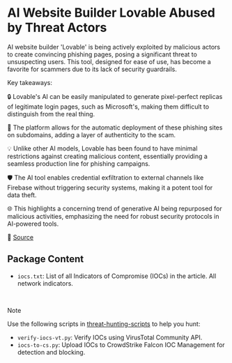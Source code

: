 # AI Website Builder Lovable Abused by Threat Actors

AI website builder 'Lovable' is being actively exploited by malicious actors to create convincing phishing pages, posing a significant threat to unsuspecting users. This tool, designed for ease of use, has become a favorite for scammers due to its lack of security guardrails.

Key takeaways:

🔒 Lovable's AI can be easily manipulated to generate pixel-perfect replicas of legitimate login pages, such as Microsoft's, making them difficult to distinguish from the real thing.

🚨 The platform allows for the automatic deployment of these phishing sites on subdomains, adding a layer of authenticity to the scam.

💡 Unlike other AI models, Lovable has been found to have minimal restrictions against creating malicious content, essentially providing a seamless production line for phishing campaigns.

🛡️ The AI tool enables credential exfiltration to external channels like Firebase without triggering security systems, making it a potent tool for data theft.

🌐 This highlights a concerning trend of generative AI being repurposed for malicious activities, emphasizing the need for robust security protocols in AI-powered tools.

🔗 [Source](https://www.proofpoint.com/us/blog/threat-insight/cybercriminals-abuse-ai-website-creation-app-phishing)

## Package Content

- `iocs.txt`: List of all Indicators of Compromise (IOCs) in the article. All network indicators.

<br>

> [!NOTE]
> Use the following scripts in [threat-hunting-scripts](../../threat-hunting-scripts/) to help you hunt:
>
> - `verify-iocs-vt.py`: Verify IOCs using VirusTotal Community API.
> - `iocs-to-cs.py`: Upload IOCs to CrowdStrike Falcon IOC Management for detection and blocking.
